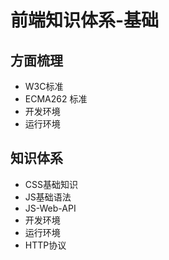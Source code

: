 # 前端知识体系-基础

## 方面梳理

- W3C标准
- ECMA262 标准
- 开发环境
- 运行环境

## 知识体系

- CSS基础知识
- JS基础语法
- JS-Web-API
- 开发环境
- 运行环境
- HTTP协议
